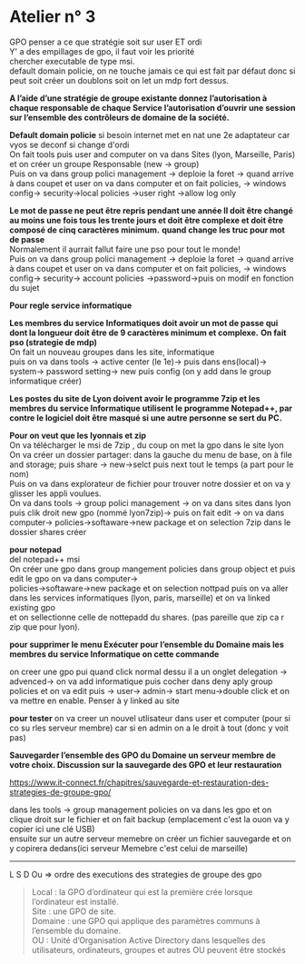 # Atelier n° 3

GPO penser a ce que stratégie soit sur user ET ordi </br>
Y' a des empillages de gpo, il faut voir les priorité </br>
chercher executable de type msi. </br>
default domain policie, on ne touche jamais ce qui est fait par défaut donc si peut soit créer un doublons soit on let un mdp fort dessus. </br>

**A l’aide d’une stratégie de groupe existante donnez l’autorisation à chaque responsable de chaque Service l’autorisation d’ouvrir une session sur l’ensemble des contrôleurs de domaine de la société.**

**Default domain policie**
si besoin internet met en nat une 2e adaptateur car vyos se deconf si change d'ordi </br>
On fait tools puis user and computer on va dans Sites (lyon, Marseille, Paris) et on créer un groupe Responsable (new -> group) </br>
Puis on va dans group polici management -> deploie la foret -> quand arrive à dans coupet et user on va dans computer et on fait policies, -> windows config-> security->local policies ->user right ->allow log only


**Le mot de passe ne peut être repris pendant une année
Il doit être changé au moins une fois tous les trente jours et doit être complexe et doit être composé de cinq caractères minimum.**
**quand change les truc pour mot de passe**</br>
Normalement il aurrait fallut faire une pso pour tout le monde! </br>
Puis on va dans group polici management -> deploie la foret -> quand arrive à dans coupet et user on va dans computer et on fait policies, -> windows config-> security-> 
account policies ->password->puis on modif en fonction du sujet

**Pour regle service informatique**

**Les membres du service Informatiques doit avoir un mot de passe qui dont la longueur doit être de 9 caractères minimum et complexe.**
**On fait pso (strategie de mdp)**</br>
On fait un nouveau groupes dans les site, informatique </br>
puis on va dans tools -> active center (le 1e)-> puis dans ens(local)-> system-> password setting-> new puis config (on y add dans le group informatique créer) </br>

**Les postes du site de Lyon doivent avoir le programme 7zip et les membres du service Informatique utilisent le programme Notepad++, par contre le logiciel doit être masqué si une autre personne se sert du PC.**

**Pour on veut que les lyonnais et zip** </br>
On va télécharger le msi de 7zip , du coup on met la gpo dans le site lyon</br>
On va créer un dossier partager: dans la gauche du menu de base, on à file and storage; puis share -> new->selct puis next tout le temps (a part pour le nom) </br>
Puis on va dans explorateur de fichier pour trouver notre dossier et on va y glisser les appli voulues. </br>
On va dans tools -> group polici management -> on va dans sites dans lyon puis clik droit new gpo (nommé lyon7zip)-> puis on fait edit -> on va dans computer-> 
policies->softaware->new package et on selection 7zip dans le dossier shares créer

**pour notepad**</br>
del notepad++ msi</br>
On créer une gpo dans group mangement policies dans group object et puis edit le gpo on va dans computer-> </br>
policies->softaware->new package et on selection nottpad puis on va aller dans les services informatiques (lyon, paris, marseille) et on va linked existing gpo </br>
et on sellectionne celle de nottepadd du shares. (pas pareille que zip ca r zip que pour lyon). </br>

**pour supprimer le menu Exécuter pour l’ensemble du Domaine mais les membres du service Informatique on cette commande**

on creer une gpo pui quand click normal dessu il a un onglet delegation -> advenced-> on va add informatique puis cocher dans deny aply group policies et on va edit 
puis -> user-> admin-> start menu->double click et on va mettre en enable. Penser à y linked au site </br>

**pour tester**
on va creer un nouvel utlisateur dans user et computer (pour si co su rles serveur membre) car si en admin on a le droit à tout (donc y voit pas)

**Sauvegarder l’ensemble des GPO du Domaine un serveur membre de votre choix. Discussion sur la sauvegarde des GPO et leur restauration**</br>

https://www.it-connect.fr/chapitres/sauvegarde-et-restauration-des-strategies-de-groupe-gpo/ 

dans les tools -> group management policies on va dans les gpo et on clique droit sur le fichier et on fait backup (emplacement c'est la ouon va y copier ici une clé USB)</br>
ensuite sur un autre serveur memebre on créer un fichier sauvegarde et on y copirera dedans(ici serveur Memebre c'est celui de marseille) 


--------------------------------

L S D Ou   => ordre des executions des strategies de groupe des gpo

>Local : la GPO d’ordinateur qui est la première crée lorsque l’ordinateur est installé.</br>
>Site : une GPO de site.</br>
>Domaine : une GPO qui applique des paramètres communs à l’ensemble du domaine.</br>
>OU : Unité d’Organisation Active Directory dans lesquelles des utilisateurs, ordinateurs, groupes et autres OU peuvent être stockés</br>


